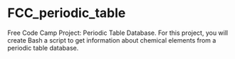# FCC_periodic_table
Free Code Camp Project: Periodic Table Database. For this project, you will create Bash a script to get information about chemical elements from a periodic table database.
